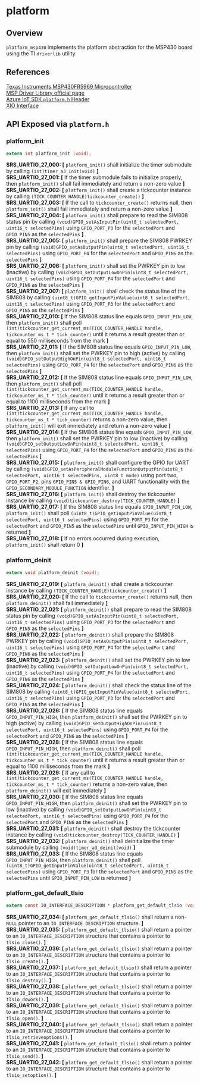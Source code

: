 platform
=============

## Overview
`platform_msp430` implements the platform abstraction for the MSP430 board using the TI `driverlib` utility.



## References

[Texas Instruments MSP430FR5969 Microcontroller](http://www.ti.com/lit/pdf/slau367)  
[MSP Driver Library official page](http://www.ti.com/tool/mspdriverlib)  
[Azure IoT SDK `platform.h` Header](https://github.com/Azure/azure-c-shared-utility/blob/master/inc/azure_c_shared_utility/platform.h)  
[XIO Interface](https://github.com/Azure/azure-c-shared-utility/blob/master/inc/azure_c_shared_utility/xio.h)  



## API Exposed via `platform.h`


### platform_init
```c
extern int platform_init (void);
```

**SRS_UARTIO_27_000: [** `platform_init()` shall initialize the timer submodule by calling `(int)timer_a3_init(void)` **]**  
**SRS_UARTIO_27_001: [** If the timer submodule fails to initialize properly, then `platform_init()` shall fail immediately and return a non-zero value **]**  
**SRS_UARTIO_27_002: [** `platform_init()` shall create a tickcounter instance by calling `(TICK_COUNTER_HANDLE)tickcounter_create()` **]**  
**SRS_UARTIO_27_003: [** If the call to `tickcounter_create()` returns null, then `platform_init()` shall fail immediately and return a non-zero value **]**  
**SRS_UARTIO_27_004: [** `platform_init()` shall prepare to read the SIM808 status pin by calling `(void)GPIO_setAsInputPin(uint8_t selectedPort, uint16_t selectedPins)` using `GPIO_PORT_P3` for the `selectedPort` and `GPIO_PIN5` as the `selectedPins` **]**  
**SRS_UARTIO_27_005: [** `platform_init()` shall prepare the SIM808 PWRKEY pin by calling `(void)GPIO_setAsOutputPin(uint8_t selectedPort, uint16_t selectedPins)` using `GPIO_PORT_P4` for the `selectedPort` and `GPIO_PIN6` as the `selectedPins` **]**  
**SRS_UARTIO_27_006: [** `platform_init()` shall set the PWRKEY pin to low (inactive) by calling `(void)GPIO_setOutputLowOnPin(uint8_t selectedPort, uint16_t selectedPins)` using `GPIO_PORT_P4` for the `selectedPort` and `GPIO_PIN6` as the `selectedPins` **]**  
**SRS_UARTIO_27_007: [** `platform_init()` shall check the status line of the SIM808 by calling `(uint8_t)GPIO_getInputPinValue(uint8_t selectedPort, uint16_t selectedPins)` using `GPIO_PORT_P3` for the `selectedPort` and `GPIO_PIN5` as the `selectedPins` **]**  
**SRS_UARTIO_27_010: [** If the SIM808 status line equals `GPIO_INPUT_PIN_LOW`, then `platform_init()` shall poll `(int)tickcounter_get_current_ms(TICK_COUNTER_HANDLE handle, tickcounter_ms_t * tick_counter)` until it returns a result greater than or equal to 550 milliseconds from the mark **]**  
**SRS_UARTIO_27_011: [** If the SIM808 status line equals `GPIO_INPUT_PIN_LOW`, then `platform_init()` shall set the PWRKEY pin to high (active) by calling `(void)GPIO_setOutputHighOnPin(uint8_t selectedPort, uint16_t selectedPins)` using `GPIO_PORT_P4` for the `selectedPort` and `GPIO_PIN6` as the `selectedPins` **]**  
**SRS_UARTIO_27_012: [** If the SIM808 status line equals `GPIO_INPUT_PIN_LOW`, then `platform_init()` shall poll `(int)tickcounter_get_current_ms(TICK_COUNTER_HANDLE handle, tickcounter_ms_t * tick_counter)` until it returns a result greater than or equal to 1100 milliseconds from the mark **]**  
**SRS_UARTIO_27_013: [** If any call to `(int)tickcounter_get_current_ms(TICK_COUNTER_HANDLE handle, tickcounter_ms_t * tick_counter)` returns a non-zero value, then `platform_init()` will exit immediately and return a non-zero value **]**  
**SRS_UARTIO_27_014: [** If the SIM808 status line equals `GPIO_INPUT_PIN_LOW`, then `platform_init()` shall set the PWRKEY pin to low (inactive) by calling `(void)GPIO_setOutputLowOnPin(uint8_t selectedPort, uint16_t selectedPins)` using `GPIO_PORT_P4` for the `selectedPort` and `GPIO_PIN6` as the `selectedPins` **]**  
**SRS_UARTIO_27_015: [** `platform_init()` shall configure the GPIO for UART by calling `(void)GPIO_setAsPeripheralModuleFunctionOutputPin(uint8_t selectedPort, uint16_t selectedPins, uint8_t mode)` using port two, `GPIO_PORT_P2`, pins `GPIO_PIN5 & GPIO_PIN6`, and UART functionality with the `GPIO_SECONDARY_MODULE_FUNCTION` identifier. **]**  
**SRS_UARTIO_27_016: [** `platform_init()` shall destroy the tickcounter instance by calling `(void)tickcounter_destroy(TICK_COUNTER_HANDLE)` **]**  
**SRS_UARTIO_27_017: [** If the SIM808 status line equals `GPIO_INPUT_PIN_LOW`, `platform_init()` shall poll `(uint8_t)GPIO_getInputPinValue(uint8_t selectedPort, uint16_t selectedPins)` using `GPIO_PORT_P3` for the `selectedPort` and `GPIO_PIN5` as the `selectedPins` until `GPIO_INPUT_PIN_HIGH` is returned **]**  
**SRS_UARTIO_27_018: [** If no errors occurred during execution, `platform_init()` shall return 0 **]**  


### platform_deinit
```c
extern void platform_deinit (void);
```

**SRS_UARTIO_27_019: [** `platform_deinit()` shall create a tickcounter instance by calling `(TICK_COUNTER_HANDLE)tickcounter_create()` **]**  
**SRS_UARTIO_27_020: [** If the call to `tickcounter_create()` returns null, then `platform_deinit()` shall fail immediately **]**  
**SRS_UARTIO_27_021: [** `platform_deinit()` shall prepare to read the SIM808 status pin by calling `(void)GPIO_setAsInputPin(uint8_t selectedPort, uint16_t selectedPins)` using `GPIO_PORT_P3` for the `selectedPort` and `GPIO_PIN5` as the `selectedPins` **]**  
**SRS_UARTIO_27_022: [** `platform_deinit()` shall prepare the SIM808 PWRKEY pin by calling `(void)GPIO_setAsOutputPin(uint8_t selectedPort, uint16_t selectedPins)` using `GPIO_PORT_P4` for the `selectedPort` and `GPIO_PIN6` as the `selectedPins` **]**  
**SRS_UARTIO_27_023: [** `platform_deinit()` shall set the PWRKEY pin to low (inactive) by calling `(void)GPIO_setOutputLowOnPin(uint8_t selectedPort, uint16_t selectedPins)` using `GPIO_PORT_P4` for the `selectedPort` and `GPIO_PIN6` as the `selectedPins` **]**  
**SRS_UARTIO_27_024: [** `platform_deinit()` shall check the status line of the SIM808 by calling `(uint8_t)GPIO_getInputPinValue(uint8_t selectedPort, uint16_t selectedPins)` using `GPIO_PORT_P3` for the `selectedPort` and `GPIO_PIN5` as the `selectedPins` **]**  
**SRS_UARTIO_27_026: [** If the SIM808 status line equals `GPIO_INPUT_PIN_HIGH`, then `platform_deinit()` shall set the PWRKEY pin to high (active) by calling `(void)GPIO_setOutputHighOnPin(uint8_t selectedPort, uint16_t selectedPins)` using `GPIO_PORT_P4` for the `selectedPort` and `GPIO_PIN6` as the `selectedPins` **]**  
**SRS_UARTIO_27_028: [** If the SIM808 status line equals `GPIO_INPUT_PIN_HIGH`, then `platform_deinit()` shall poll `(int)tickcounter_get_current_ms(TICK_COUNTER_HANDLE handle, tickcounter_ms_t * tick_counter)` until it returns a result greater than or equal to 1100 milliseconds from the mark **]**  
**SRS_UARTIO_27_029: [** If any call to `(int)tickcounter_get_current_ms(TICK_COUNTER_HANDLE handle, tickcounter_ms_t * tick_counter)` returns a non-zero value, then `platform_deinit()` will exit immediately **]**  
**SRS_UARTIO_27_030: [** If the SIM808 status line equals `GPIO_INPUT_PIN_HIGH`, then `platform_deinit()` shall set the PWRKEY pin to low (inactive) by calling `(void)GPIO_setOutputLowOnPin(uint8_t selectedPort, uint16_t selectedPins)` using `GPIO_PORT_P4` for the `selectedPort` and `GPIO_PIN6` as the `selectedPins` **]**  
**SRS_UARTIO_27_031: [** `platform_deinit()` shall destroy the tickcounter instance by calling `(void)tickcounter_destroy(TICK_COUNTER_HANDLE)` **]**  
**SRS_UARTIO_27_032: [** `platform_deinit()` shall deinitialize the timer submodule by calling `(void)timer_a3_deinit(void)` **]**  
**SRS_UARTIO_27_033: [** If the SIM808 status line equals `GPIO_INPUT_PIN_HIGH`, then `platform_deinit()` shall poll `(uint8_t)GPIO_getInputPinValue(uint8_t selectedPort, uint16_t selectedPins)` using `GPIO_PORT_P3` for the `selectedPort` and `GPIO_PIN5` as the `selectedPins` until `GPIO_INPUT_PIN_LOW` is returned **]**


### platform_get_default_tlsio
```c
extern const IO_INTERFACE_DESCRIPTION * platform_get_default_tlsio (void);
```

**SRS_UARTIO_27_034: [** `platform_get_default_tlsio()` shall return a non-`NULL` pointer to an `IO_INTERFACE_DESCRIPTION` structure. **]**  
**SRS_UARTIO_27_035: [** `platform_get_default_tlsio()` shall return a pointer to an `IO_INTERFACE_DESCRIPTION` structure that contains a pointer to `tlsio_close()`. **]**  
**SRS_UARTIO_27_036: [** `platform_get_default_tlsio()` shall return a pointer to an `IO_INTERFACE_DESCRIPTION` structure that contains a pointer to `tlsio_create()`. **]**  
**SRS_UARTIO_27_037: [** `platform_get_default_tlsio()` shall return a pointer to an `IO_INTERFACE_DESCRIPTION` structure that contains a pointer to `tlsio_destroy()`. **]**  
**SRS_UARTIO_27_038: [** `platform_get_default_tlsio()` shall return a pointer to an `IO_INTERFACE_DESCRIPTION` structure that contains a pointer to `tlsio_dowork()`. **]**  
**SRS_UARTIO_27_039: [** `platform_get_default_tlsio()` shall return a pointer to an `IO_INTERFACE_DESCRIPTION` structure that contains a pointer to `tlsio_open()`. **]**  
**SRS_UARTIO_27_040: [** `platform_get_default_tlsio()` shall return a pointer to an `IO_INTERFACE_DESCRIPTION` structure that contains a pointer to `tlsio_retrieveoptions()`. **]**  
**SRS_UARTIO_27_041: [** `platform_get_default_tlsio()` shall return a pointer to an `IO_INTERFACE_DESCRIPTION` structure that contains a pointer to `tlsio_send()`. **]**  
**SRS_UARTIO_27_042: [** `platform_get_default_tlsio()` shall return a pointer to an `IO_INTERFACE_DESCRIPTION` structure that contains a pointer to `tlsio_setoption()`. **]**  

